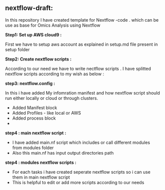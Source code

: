 ## nextflow-draft:

In this repository 
I have created template for Nextflow -code . which can be use as base for Omics Analysis using Nextflow



**Step1: Set up AWS cloud9 :**

First we have to setup aws account as explained in setup.md file present in setup folder



**Step2: Create nextflow scripts :**

According to our need we have to write nectflow scripts . 
I have splitted nextflow scripts according to my wish as below :

**step3: nextflow.config :**

In this i have added My infomration manifest and how nextflow script should run either locally or cloud or through clusters.

- Added Manifest block
- Added Profiles - like local or AWS 
- Added process block 
- 

**step4 : main nextflow script :**

- I have added main.nf script which includes or call different modules from modules folder
- Also this main.nf has input output directories path

**step4 : modules nextflow scripts :**

- For each tasks i have created seperate nextflow scripts so i can use them in main nextflow script
- This is helpful to edit or add more scripts according to our needs 
